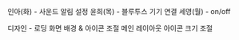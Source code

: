 인아(화) - 사운드 알림 설정
윤희(목) - 블루투스 기기 연결
세영(월) - on/off

디자인 - 로딩 화면 배경 & 아이콘 조절
         메인 레이아웃 아이콘 크기 조절
